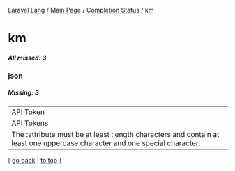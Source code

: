[Laravel Lang](https://github.com/Laravel-Lang/lang) / [Main Page](../index.md) / [Completion Status](../status.md) / km

# km

##### All missed: 3


### json

##### Missing: 3

<table >
<tr><td align="left" >
API Token
</td>
</tr>
<tr><td align="left" >
API Tokens
</td>
</tr>
<tr><td align="left" >
The :attribute must be at least :length characters and contain at least one uppercase character and one special character.
</td>
</tr>

</table>


[ [go back](../status.md) | [to top](#) ]

